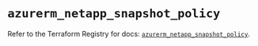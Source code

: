 # `azurerm_netapp_snapshot_policy`

Refer to the Terraform Registry for docs: [`azurerm_netapp_snapshot_policy`](https://registry.terraform.io/providers/hashicorp/azurerm/3.92.0/docs/resources/netapp_snapshot_policy).
